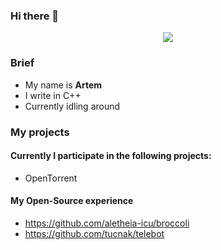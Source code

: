 ### Hi there 👋

<!--
**godande/godande** is a ✨ _special_ ✨ repository because its `README.md` (this file) appears on your GitHub profile.

Here are some ideas to get you started:

- 🔭 I’m currently working on ...
- 🌱 I’m currently learning ...
- 👯 I’m looking to collaborate on ...
- 🤔 I’m looking for help with ...
- 💬 Ask me about ...
- 📫 How to reach me: ...
- 😄 Pronouns: ...
- ⚡ Fun fact: ...
-->
<p align="center">
<img src="https://github-readme-stats.vercel.app/api?username=0xdande&show_icons=true&hide_border=false" />
</p>


### Brief
- My name is **Artem**
- I write in C++
- Currently idling around

### My projects
#### Currently I participate in the following projects:
- OpenTorrent

#### My Open-Source experience
- https://github.com/aletheia-icu/broccoli
- https://github.com/tucnak/telebot
